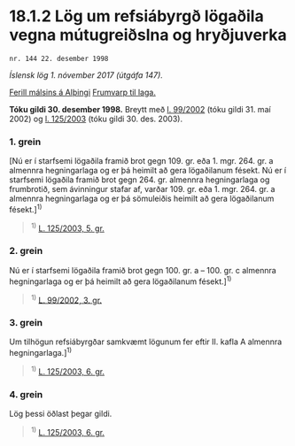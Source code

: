 # 18.1.2 Lög um refsiábyrgð lögaðila vegna mútugreiðslna og hryðjuverka

`nr. 144 22. desember 1998`

_Íslensk lög 1. nóvember 2017 (útgáfa 147)._

[Ferill málsins á Alþingi](https://www.althingi.is/thingstorf/thingmalalistar-eftir-thingum/ferill/?ltg=123&mnr=116)
[Frumvarp til laga.](https://www.althingi.is/altext/123/s/0116.html)

**Tóku gildi 30. desember 1998.**
Breytt með
[l. 99/2002](https://althingi.is/altext/stjt/2002.099.html) (tóku gildi 31. maí 2002) og
[l. 125/2003](https://althingi.is/altext/stjt/2003.125.html) (tóku gildi 30. des. 2003).

### 1. grein

[Nú er í starfsemi lögaðila framið brot gegn 109. gr. eða 1. mgr. 264. gr. a almennra hegningarlaga og er þá heimilt að gera lögaðilanum fésekt. Nú er í starfsemi lögaðila framið brot gegn 264. gr. almennra hegningarlaga og frumbrotið, sem ávinningur stafar af, varðar 109. gr. eða 1. mgr. 264. gr. a almennra hegningarlaga og er þá sömuleiðis heimilt að gera lögaðilanum fésekt.]<sup>1)</sup> 

> <sup>1)</sup> [L. 125/2003, 5. gr.](https://althingi.is/altext/stjt/2003.125.html)

### 2. grein

Nú er í starfsemi lögaðila framið brot gegn 100. gr. a – 100. gr. c almennra hegningarlaga og er þá heimilt að gera lögaðilanum fésekt.]<sup>1)</sup> 

> <sup>1)</sup> [L. 99/2002, 3. gr.](https://althingi.is/altext/stjt/2002.099.html)

### 3. grein

Um tilhögun refsiábyrgðar samkvæmt lögunum fer eftir II. kafla A almennra hegningarlaga.]<sup>1)</sup> 

> <sup>1)</sup> [L. 125/2003, 6. gr.](https://althingi.is/altext/stjt/2003.125.html)

### 4. grein

Lög þessi öðlast þegar gildi.

> <sup>1)</sup> [L. 125/2003, 6. gr.](https://althingi.is/altext/stjt/2003.125.html)
